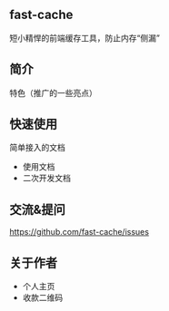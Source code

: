 ## fast-cache
短小精悍的前端缓存工具，防止内存“侧漏”

## 简介

特色（推广的一些亮点）

## 快速使用

简单接入的文档

- 使用文档
- 二次开发文档

## 交流&提问

https://github.com/fast-cache/issues

## 关于作者

- 个人主页
- 收款二维码


